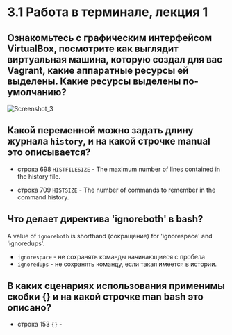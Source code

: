 # 3.1 Работа в терминале, лекция 1


## Ознакомьтесь с графическим интерфейсом VirtualBox, посмотрите как выглядит виртуальная машина, которую создал для вас Vagrant, какие аппаратные ресурсы ей выделены. Какие ресурсы выделены по-умолчанию?
![Screenshot_3](https://i.ibb.co/W3Fwzcm/image.png)

## Какой переменной можно задать длину журнала `history`, и на какой строчке manual это описывается?
* строка 698
`HISTFILESIZE` - The maximum number of lines contained in the history file.

* строка 709
`HISTSIZE` - The number of commands to remember in the command history.

## Что делает директива 'ignoreboth' в bash?
A value of `ignoreboth` is shorthand (сокращение) for 'ignorespace' and 'ignoredups'.
* `ignorespace` - не сохранять команды начинающиеся с пробела
* `ignoredups` - не сохранять команду, если такая имеется в истории.

## В каких сценариях использования применимы скобки {} и на какой строчке man bash это описано?
* строка 153
`{}` - 
